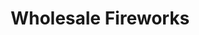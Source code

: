 ---
title: "Wholesale Fireworks"
url: /north-huntingdon-township/wholesale-fireworks/
shop: Pyrotechnik
---